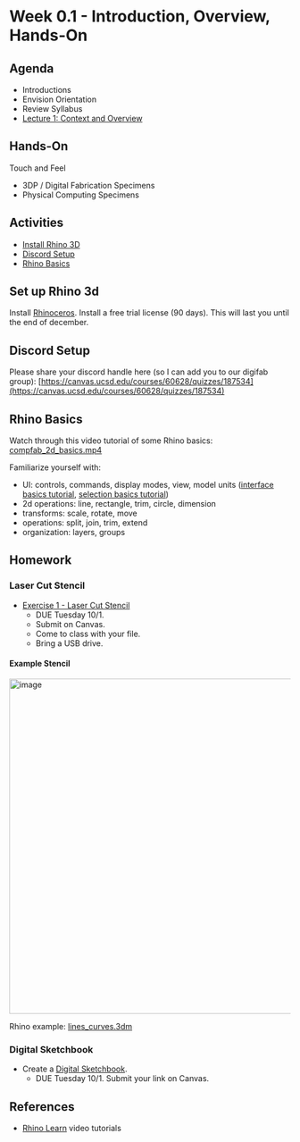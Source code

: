 # Week 0.1 - Introduction, Overview, Hands-On

## Agenda
- Introductions
- Envision Orientation
- Review Syllabus
- [Lecture 1: Context and Overview](https://docs.google.com/presentation/d/1_lPzW6wLFJRBBqiULRkri5QabBhmj_eZUqeWKlo5G6A/edit?usp=drive_link)

## Hands-On
Touch and Feel
  - 3DP / Digital Fabrication Specimens
  - Physical Computing Specimens

## Activities
- [Install Rhino 3D](#set-up-rhino-3d)
- [Discord Setup](#discord-setup)
- [Rhino Basics](#rhino-basics)

## Set up Rhino 3d
Install [Rhinoceros](https://www.rhino3d.com/). Install a free trial license (90 days). This will last you until the end of december.

## Discord Setup
Please share your discord handle here (so I can add you to our digifab group): [https://canvas.ucsd.edu/courses/60628/quizzes/187534](https://canvas.ucsd.edu/courses/60628/quizzes/187534)

## Rhino Basics

Watch through this video tutorial of some Rhino basics: [compfab_2d_basics.mp4](https://drive.google.com/file/d/1FQsAY_4yNefDF6ha3G1L_eQ4ZZUEdfIp/view?usp=drive_link)

Familiarize yourself with: 
  - UI: controls, commands, display modes, view, model units ([interface basics tutorial](https://www.rhino3d.com/learn/?query=kind:%20jump_start%20tag:%20interface,rhino&modal=null), [selection basics tutorial](https://www.rhino3d.com/learn/?query=kind:%20jump_start%20tag:%20selection)) 
  - 2d operations: line, rectangle, trim, circle, dimension
  - transforms: scale, rotate, move
  - operations: split, join, trim, extend
  - organization: layers, groups


## Homework

### Laser Cut Stencil
- [Exercise 1 - Laser Cut Stencil](https://roberttwomey.github.io/ucsd-compfab/exercises/ex1)
  - DUE Tuesday 10/1.
  - Submit on Canvas. 
  - Come to class with your file. 
  - Bring a USB drive.


#### Example Stencil
<img width="600" alt="image" src="https://user-images.githubusercontent.com/1598545/189884689-a2ca1e56-3e37-41f0-86d4-5501d9b19a31.png">

Rhino example: [lines_curves.3dm](../examples/lines_curves.3dm)

### Digital Sketchbook
- Create a [Digital Sketchbook](https://canvas.ucsd.edu/courses/60628/assignments/856560).
  - DUE Tuesday 10/1. Submit your link on Canvas.

## References
- [Rhino Learn](https://www.rhino3d.com/learn/?keyword=kind:%20rhino_win) video tutorials